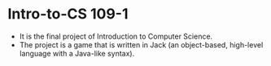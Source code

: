 # Intro-to-CS 109-1
* It is the final project of Introduction to Computer Science. 
* The project is a game that is written in Jack (an object-based, high-level language with a Java-like syntax).
